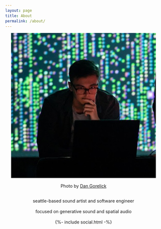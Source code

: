 ```yaml
---
layout: page
title: About
permalink: /about/
---
```


<div style="width:100%;text-align:center;">
    <img src="/resources/mick.jpg">
    <p class="caption">Photo by <a href="https://www.instagram.com/dqgorelick/?hl=en">Dan Gorelick</a></p>
    <br>
    seattle-based sound artist and software engineer
    <br>
    <br>
    focused on generative sound and spatial audio
    <br>
    <br>
    {%- include social.html -%}
</div>